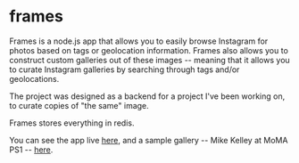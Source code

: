 frames
======

Frames is a node.js app that allows you to easily browse Instagram for photos based on tags or geolocation information. Frames
also allows you to construct custom galleries out of these images -- meaning that it allows you to curate Instagram galleries
by searching through tags and/or geolocations.

The project was designed as a backend for a project I've been working on, to curate copies of "the same" image.

Frames stores everything in redis.

You can see the app live [here](http://framesss.herokuapp.com), and a sample gallery -- Mike Kelley at MoMA PS1 -- [here](http://framesss.herokuapp.com/images/collections/mike%20kelley).
